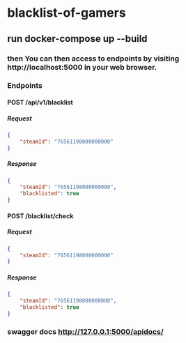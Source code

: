 # blacklist-of-gamers
## run docker-compose up --build
### then You can then access to endpoints by visiting http://localhost:5000 in your web browser.

### Endpoints
#### POST /api/v1/blacklist
##### Request
```json
{
    "steamId": "76561198000000000"
}
```
##### Response
```json
{
    "steamId": "76561198000000000",
    "blacklisted": true
}
```
#### POST /blacklist/check
##### Request
```json
{
    "steamId": "76561198000000000"
}
```
##### Response
```json
{
    "steamId": "76561198000000000",
    "blacklisted": true
}
```

### swagger docs http://127.0.0.1:5000/apidocs/